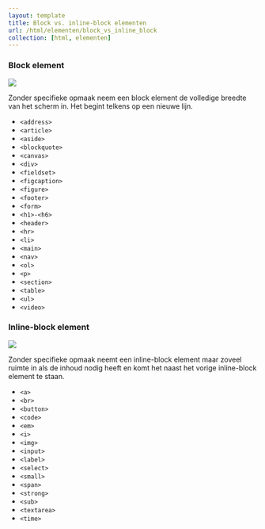 ```yaml
---
layout: template
title: Block vs. inline-block elementen
url: /html/elementen/block_vs_inline_block
collection: [html, elementen]
---
```

### Block element

<img src="{{ '/html/elementen/images/block.png' | relative_url}}" />

Zonder specifieke opmaak neem een block element de volledige breedte van het scherm in. Het begint telkens op een nieuwe lijn.

<ul>
<li><code>&lt;address&gt;</code></li>
<li><code>&lt;article&gt;</code></li>
<li><code>&lt;aside&gt;</code></li>
<li><code>&lt;blockquote&gt;</code></li>
<li><code>&lt;canvas&gt;</code></li>
<li><code>&lt;div&gt;</code></li>
<li><code>&lt;fieldset&gt;</code></li>
<li><code>&lt;figcaption&gt;</code></li>
<li><code>&lt;figure&gt;</code></li>
<li><code>&lt;footer&gt;</code></li>
<li><code>&lt;form&gt;</code></li>
<li><code>&lt;h1&gt;-&lt;h6&gt;</code></li>
<li><code>&lt;header&gt;</code></li>
<li><code>&lt;hr&gt;</code></li>
<li><code>&lt;li&gt;</code></li>
<li><code>&lt;main&gt;</code></li>
<li><code>&lt;nav&gt;</code></li>
<li><code>&lt;ol&gt;</code></li>
<li><code>&lt;p&gt;</code></li>
<li><code>&lt;section&gt;</code></li>
<li><code>&lt;table&gt;</code></li>
<li><code>&lt;ul&gt;</code></li>
<li><code>&lt;video&gt;</code></li>
</ul>

### Inline-block element

<img src="{{ '/html/elementen/images/inline_block.png' | relative_url}}" />


Zonder specifieke opmaak neemt een inline-block element maar zoveel ruimte in als de inhoud nodig heeft en komt het naast het vorige inline-block element te staan.

<ul>
<li><code>&lt;a&gt;</code></li>
<li><code>&lt;br&gt;</code></li>
<li><code>&lt;button&gt;</code></li>
<li><code>&lt;code&gt;</code></li>
<li><code>&lt;em&gt;</code></li>
<li><code>&lt;i&gt;</code></li>
<li><code>&lt;img&gt;</code></li>
<li><code>&lt;input&gt;</code></li>
<li><code>&lt;label&gt;</code></li>
<li><code>&lt;select&gt;</code></li>
<li><code>&lt;small&gt;</code></li>
<li><code>&lt;span&gt;</code></li>
<li><code>&lt;strong&gt;</code></li>
<li><code>&lt;sub&gt;</code></li>
<li><code>&lt;textarea&gt;</code></li>
<li><code>&lt;time&gt;</code></li>
</ul>

